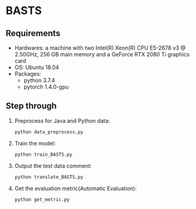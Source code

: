 # BASTS

## Requirements
* Hardwares: a machine with two Intel(R) Xeon(R) CPU E5-2678 v3 @ 2.50GHz, 256 GB main memory and a GeForce RTX 2080 Ti graphics card
* OS: Ubuntu 18.04
* Packages:
    * python 3.7.4
    * pytorch 1.4.0-gpu

## Step through
1. Preprocess for Java and Python data:

   `python data_preprocess.py`
2. Train the model:

    `python train_BASTS.py`
3. Output the test data comment:
   
    `python translate_BASTS.py`
4. Get the evaluation metric(Automatic Evaluation):
   
    `python get_metric.py`